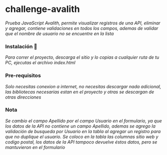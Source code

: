 # challenge-avalith

_Prueba JavaScript Avalith, permite visualizar registros de una API, eliminar y agregar, contiene validaciones en todos los campos, ademas de validar que el nombre de usuario no se encuentre en la lista_

### Instalación 🔧

_Para correr el proyecto, descarga el sitio y lo copias a cualquier ruta de tu PC, ejecutas el archivo index.html_

### Pre-requisitos

_Solo necesitas conexion a internet, no necesitas descargar nada adicional, las bibliotecas necesarias estan en el proyecto y otras se descargan de otras direcciones_

### Nota

_Se cambio el campo Apellido por el campo Usuario en el formulario, ya que los datos de la API no contiene un campo Apellido,
ademas se agrego la validación de busqueda por Usuario en la tabla al agregar un registro para que no duplique el usuario. 
Se coloco en la tabla las columnas sitio web y codigo postal, los datos de la API tampoco devuelve éstos datos, pero se mantuvieron en el formulario_
